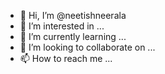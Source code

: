 - 👋 Hi, I’m @neetishneerala
- 👀 I’m interested in ...
- 🌱 I’m currently learning ...
- 💞️ I’m looking to collaborate on ...
- 📫 How to reach me ...

<!---
neetishneerala/neetishneerala is a ✨ special ✨ repository because its `README.md` (this file) appears on your GitHub profile.
You can click the Preview link to take a look at your changes.
--->

